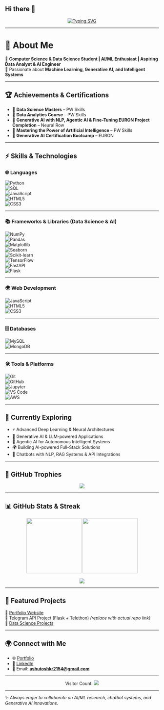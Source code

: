 ## Hi there 👋
<!-- Typing SVG Banner -->
<p align="center">
  <a href="https://github.com/ashutoshkr2154">
    <img src="https://readme-typing-svg.demolab.com?font=Fira+Code&pause=1000&color=F78E1E&center=true&vCenter=true&width=600&lines=Hi+I'm+Ashutosh+Kumar+👋;AI+%26+ML+Enthusiast+🤖;Data+Science+%26+Analytics+Specialist📊;Generative+AI+%7C+Agentic+AI+%7C+LLMs;Always+Learning+%26+Building+💡" alt="Typing SVG" />
  </a>
</p>

---

# 👋 About Me  
🚀 **Computer Science & Data Science Student | AI/ML Enthusiast | Aspiring Data Analyst & AI Engineer**  
🎯 Passionate about **Machine Learning, Generative AI, and Intelligent Systems**  

---

## 🏆 Achievements & Certifications  
- 📜 **Data Science Masters** – PW Skills  
- 📜 **Data Analytics Course** – PW Skills  
- 📜 **Generative AI with NLP, Agentic AI & Fine-Tuning EURON Project Completion** – Neural Row  
- 📜 **Mastering the Power of Artificial Intelligence** – PW Skills  
- 📜 **Generative AI Certification Bootcamp** – EURON  

---

## ⚡ Skills & Technologies  

### 🌐 Languages  
![Python](https://img.shields.io/badge/Python-3776AB?style=for-the-badge&logo=python&logoColor=white)  
![SQL](https://img.shields.io/badge/SQL-003B57?style=for-the-badge&logo=databricks&logoColor=white)  
![JavaScript](https://img.shields.io/badge/JavaScript-F7DF1E?style=for-the-badge&logo=javascript&logoColor=black)  
![HTML5](https://img.shields.io/badge/HTML5-E34F26?style=for-the-badge&logo=html5&logoColor=white)  
![CSS3](https://img.shields.io/badge/CSS3-1572B6?style=for-the-badge&logo=css3&logoColor=white)  

---

### 📚 Frameworks & Libraries (Data Science & AI)  
![NumPy](https://img.shields.io/badge/Numpy-013243?style=for-the-badge&logo=numpy&logoColor=white)  
![Pandas](https://img.shields.io/badge/Pandas-150458?style=for-the-badge&logo=pandas&logoColor=white)  
![Matplotlib](https://img.shields.io/badge/Matplotlib-003B57?style=for-the-badge&logo=plotly&logoColor=white)  
![Seaborn](https://img.shields.io/badge/Seaborn-2E5D8D?style=for-the-badge&logoColor=white)  
![Scikit-learn](https://img.shields.io/badge/Scikit--learn-F7931E?style=for-the-badge&logo=scikitlearn&logoColor=white)  
![TensorFlow](https://img.shields.io/badge/TensorFlow-FF6F00?style=for-the-badge&logo=tensorflow&logoColor=white)  
![FastAPI](https://img.shields.io/badge/FastAPI-009688?style=for-the-badge&logo=fastapi&logoColor=white)  
![Flask](https://img.shields.io/badge/Flask-000000?style=for-the-badge&logo=flask&logoColor=white)  

---

### 🌍 Web Development  
![JavaScript](https://img.shields.io/badge/JavaScript-F7DF1E?style=for-the-badge&logo=javascript&logoColor=black)  
![HTML5](https://img.shields.io/badge/HTML5-E34F26?style=for-the-badge&logo=html5&logoColor=white)  
![CSS3](https://img.shields.io/badge/CSS3-1572B6?style=for-the-badge&logo=css3&logoColor=white)  

---

### 🗄️ Databases  
![MySQL](https://img.shields.io/badge/MySQL-4479A1?style=for-the-badge&logo=mysql&logoColor=white)  
![MongoDB](https://img.shields.io/badge/MongoDB-4EA94B?style=for-the-badge&logo=mongodb&logoColor=white)  

---

### 🛠️ Tools & Platforms  
![Git](https://img.shields.io/badge/Git-F05033?style=for-the-badge&logo=git&logoColor=white)  
![GitHub](https://img.shields.io/badge/GitHub-181717?style=for-the-badge&logo=github&logoColor=white)  
![Jupyter](https://img.shields.io/badge/Jupyter-F37626?style=for-the-badge&logo=jupyter&logoColor=white)  
![VS Code](https://img.shields.io/badge/VS%20Code-0078D4?style=for-the-badge&logo=visual-studio-code&logoColor=white)  
![AWS](https://img.shields.io/badge/AWS-FF9900?style=for-the-badge&logo=amazon-aws&logoColor=white)  

---

## 🌱 Currently Exploring  
- ⚡ Advanced Deep Learning & Neural Architectures  
- 🤖 Generative AI & LLM-powered Applications  
- 🧠 Agentic AI for Autonomous Intelligent Systems  
- 🌍 Building AI-powered Full-Stack Solutions  
- 💬 Chatbots with NLP, RAG Systems & API Integrations  

---

## 🏅 GitHub Trophies  
<p align="center">
  <img src="https://github-profile-trophy.vercel.app/?username=ashutoshkr2154&theme=radical&no-frame=true&margin-w=15&margin-h=15" />
</p>

---

## 📊 GitHub Stats & Streak  
<p align="center">
  <img src="https://github-readme-stats.vercel.app/api?username=ashutoshkr2154&show_icons=true&theme=radical" height="180px"/>
  <img src="https://github-readme-streak-stats.herokuapp.com/?user=ashutoshkr2154&theme=radical" height="180px"/>
</p>

<p align="center">
  <img src="https://github-readme-stats.vercel.app/api/top-langs/?username=ashutoshkr2154&layout=compact&theme=radical" />
</p>

---

## 📌 Featured Projects  
🔹 [Portfolio Website](https://ashutoshkr2154.github.io/Portfolio/)  
🔹 [Telegram API Project (Flask + Telethon)](https://github.com/ashutoshkr2154) *(replace with actual repo link)*  
🔹 [Data Science Projects](https://github.com/ashutoshkr2154?tab=repositories)  

---

## 🌍 Connect with Me  
- 🌐 [Portfolio](https://ashutoshkr2154.github.io/Portfolio/)  
- 💼 [LinkedIn](https://www.linkedin.com/in/ashutosh-kumar-122327245/)  
- 📧 Email: **ashutoshkr2154@gmail.com**  

---

<p align="center"> 
  Visitor Count:  
  <img src="https://profile-counter.glitch.me/ashutoshkr2154/count.svg" />
</p>

---

✨ *Always eager to collaborate on AI/ML research, chatbot systems, and Generative AI innovations.*  
